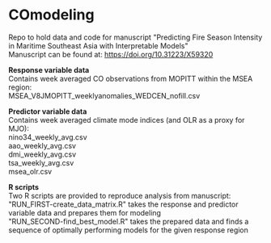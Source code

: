 # COmodeling

Repo to hold data and code for manuscript "Predicting Fire Season Intensity in Maritime Southeast Asia with Interpretable Models"  
Manuscript can be found at: https://doi.org/10.31223/X59320  

**Response variable data**  
Contains week averaged CO observations from MOPITT within the MSEA region:  
MSEA_V8JMOPITT_weeklyanomalies_WEDCEN_nofill.csv  


**Predictor variable data**  
Contains week averaged climate mode indices (and OLR as a proxy for MJO):  
nino34_weekly_avg.csv  
aao_weekly_avg.csv  
dmi_weekly_avg.csv  
tsa_weekly_avg.csv  
msea_olr.csv  


**R scripts**  
Two R scripts are provided to reproduce analysis from manuscript:  
"RUN_FIRST-create_data_matrix.R" takes the response and predictor variable data and prepares them for modeling  
"RUN_SECOND-find_best_model.R" takes the prepared data and finds a sequence of optimally performing models for the given response region  
